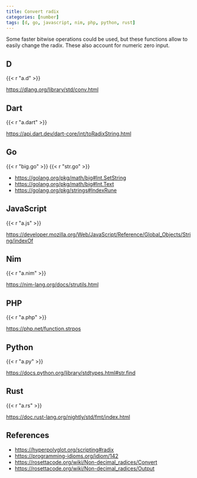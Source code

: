 ```yaml
---
title: Convert radix
categories: [number]
tags: [d, go, javascript, nim, php, python, rust]
---
```


Some faster bitwise operations could be used, but these functions allow to
easily change the radix. These also account for numeric zero input.

## D

{{< r "a.d" >}}

<https://dlang.org/library/std/conv.html>

## Dart

{{< r "a.dart" >}}

<https://api.dart.dev/dart-core/int/toRadixString.html>

## Go

{{< r "big.go" >}}
{{< r "str.go" >}}

- <https://golang.org/pkg/math/big#Int.SetString>
- <https://golang.org/pkg/math/big#Int.Text>
- <https://golang.org/pkg/strings#IndexRune>

## JavaScript

{{< r "a.js" >}}

<https://developer.mozilla.org/Web/JavaScript/Reference/Global_Objects/String/indexOf>

## Nim

{{< r "a.nim" >}}

<https://nim-lang.org/docs/strutils.html>

## PHP

{{< r "a.php" >}}

<https://php.net/function.strpos>

## Python

{{< r "a.py" >}}

<https://docs.python.org/library/stdtypes.html#str.find>

## Rust

{{< r "a.rs" >}}

<https://doc.rust-lang.org/nightly/std/fmt/index.html>

## References

- <https://hyperpolyglot.org/scripting#radix>
- <https://programming-idioms.org/idiom/142>
- <https://rosettacode.org/wiki/Non-decimal_radices/Convert>
- <https://rosettacode.org/wiki/Non-decimal_radices/Output>
